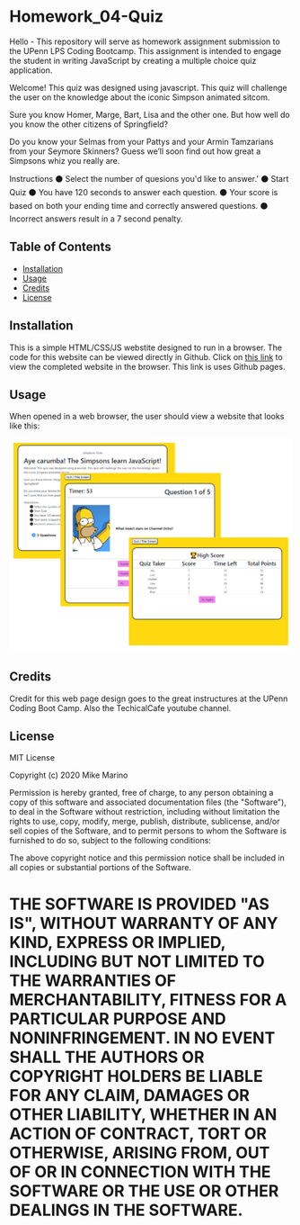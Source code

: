 # Homework_04-Quiz

Hello - This repository will serve as homework assignment submission to the UPenn LPS Coding Bootcamp. This assignment is intended to engage the student in writing JavaScript by creating a multiple choice quiz application. 

Welcome! This quiz was designed using javascript. This quiz will challenge the user on the knowledge about the iconic Simpson animated sitcom.

Sure you know Homer, Marge, Bart, Lisa and the other one. But how well do you know the other citizens of Springfield?

Do you know your Selmas from your Pattys and your Armin Tamzarians from your Seymore Skinners? Guess we’ll soon find out how great a Simpsons whiz you really are.

Instructions
⚫ Select the number of quesions you'd like to answer.'
⚫ Start Quiz
⚫ You have 120 seconds to answer each question.
⚫ Your score is based on both your ending time and correctly answered questions.
⚫ Incorrect answers result in a 7 second penalty.

## Table of Contents
* [Installation](#installation)
* [Usage](#usage)
* [Credits](#credits)
* [License](#license)

## Installation

This is a simple HTML/CSS/JS webstite designed to run in a browser.  The code for this website can be viewed directly in Github. Click on  <a href = "https://github.com/mikemarino/Homework_04-Quiz">this link</a> to view the completed website in the browser.  This link is uses Github pages.

## Usage

When opened in a web browser, the user should view a website that looks like this:

![alt text](assets/imgs/screenshot.png)

## Credits
Credit for this web page design goes to the great instructures at the UPenn Coding Boot Camp.  Also the TechicalCafe youtube channel. 

## License
MIT License

Copyright (c) 2020  Mike Marino

Permission is hereby granted, free of charge, to any person obtaining a copy
of this software and associated documentation files (the "Software"), to deal
in the Software without restriction, including without limitation the rights
to use, copy, modify, merge, publish, distribute, sublicense, and/or sell
copies of the Software, and to permit persons to whom the Software is
furnished to do so, subject to the following conditions:

The above copyright notice and this permission notice shall be included in all
copies or substantial portions of the Software.

THE SOFTWARE IS PROVIDED "AS IS", WITHOUT WARRANTY OF ANY KIND, EXPRESS OR
IMPLIED, INCLUDING BUT NOT LIMITED TO THE WARRANTIES OF MERCHANTABILITY,
FITNESS FOR A PARTICULAR PURPOSE AND NONINFRINGEMENT. IN NO EVENT SHALL THE
AUTHORS OR COPYRIGHT HOLDERS BE LIABLE FOR ANY CLAIM, DAMAGES OR OTHER
LIABILITY, WHETHER IN AN ACTION OF CONTRACT, TORT OR OTHERWISE, ARISING FROM,
OUT OF OR IN CONNECTION WITH THE SOFTWARE OR THE USE OR OTHER DEALINGS IN THE
SOFTWARE.
=======
